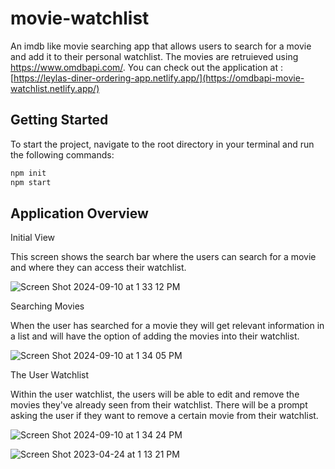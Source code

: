 # movie-watchlist
An imdb like movie searching app that allows users to search for a movie and add it to their personal watchlist. The movies are retruieved using https://www.omdbapi.com/. You can check out the application at : [https://leylas-diner-ordering-app.netlify.app/](https://omdbapi-movie-watchlist.netlify.app/)

## Getting Started
To start the project, navigate to the root directory in your terminal and run the following commands:

```bash
npm init
npm start
```


## Application Overview

Initial View

This screen shows the search bar where the users can search for a movie and where they can access their watchlist.

![Screen Shot 2024-09-10 at 1 33 12 PM](https://github.com/user-attachments/assets/5b5ac937-73a0-427f-b477-a5200b65362c)



Searching Movies

When the user has searched for a movie they will get relevant information in a list and will have the option of adding the movies into their watchlist.

![Screen Shot 2024-09-10 at 1 34 05 PM](https://github.com/user-attachments/assets/161a94d9-9395-4b8a-ba08-93a02f95abad)


The User Watchlist

Within the user watchlist, the users will be able to edit and remove the movies they've already seen from their watchlist. There will be a prompt asking the user if they want to remove a certain movie from their watchlist. 

![Screen Shot 2024-09-10 at 1 34 24 PM](https://github.com/user-attachments/assets/e503d37e-fc84-4498-9f23-b0bae66fdf35)







![Screen Shot 2023-04-24 at 1 13 21 PM](https://user-images.githubusercontent.com/55370017/234070652-0d8320cb-2196-4ce8-adb5-cbb083129d5e.png)
